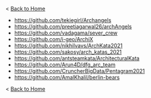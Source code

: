 < [Back to Home](../README.md#solution-structure)

- https://github.com/tekiegirl/Archangels
- https://github.com/preetiagarwal26/archAngels
- https://github.com/vadagama/sever_crew
- https://github.com/i-geo/ArchiX
- https://github.com/nikhilvavs/ArchKata2021
- https://github.com/sakosy/arch_katas_2021
- https://github.com/antsteamkata/ArchitecturalKata
- https://github.com/Arun4D/dfg_arc_team
- https://github.com/CruncherBigData/Pentagram2021
- https://github.com/AmalKhalil/berlin-bears

< [Back to Home](../README.md#solution-structure)
